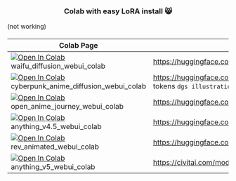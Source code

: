 <h3 align="center"> Colab with easy LoRA install 😸 </h3>
(not working)
<h5 align="center">

| Colab Page| Model Page|
| ----- | ---- |
|  [![Open In Colab](https://colab.research.google.com/assets/colab-badge.svg)](https://colab.research.google.com/github/daxzy-ai/SD-Anime-versions-webui/blob/main/waifu_diffusion_v1_4_webui_colab.ipynb) waifu_diffusion_webui_colab | https://huggingface.co/hakurei/waifu-diffusion-v1-4
|  [![Open In Colab](https://colab.research.google.com/assets/colab-badge.svg)](https://colab.research.google.com/github/daxzy-ai/SD-Anime-versions-webui/blob/main/Cyberpunk_Anime_Diffusion_webui_colab.ipynb) cyberpunk_anime_diffusion_webui_colab | https://huggingface.co/DGSpitzer/Cyberpunk-Anime-Diffusion (Use the tokens `dgs illustration style` in your prompts for the effect.)
|  [![Open In Colab](https://colab.research.google.com/assets/colab-badge.svg)](https://colab.research.google.com/github/daxzy-ai/SD-Anime-versions-webui/blob/main/Open_Anime_Journey_webui_colab.ipynb) open_anime_journey_webui_colab | https://huggingface.co/MehjourneyClosedAI/OpenAnimeJourney/tree/main 
|  [![Open In Colab](https://colab.research.google.com/assets/colab-badge.svg)](https://colab.research.google.com/github/daxzy-ai/SD-Anime-versions-webui/blob/main/anything_v4_5_webui_colab.ipynb) anything_v4.5_webui_colab |  https://huggingface.co/ckpt/anything-v4.5 |
|  [![Open In Colab](https://colab.research.google.com/assets/colab-badge.svg)](https://colab.research.google.com/github/daxzy-ai/SD-Anime-versions-webui/blob/main/rev_animated_webui_colab.ipynb#scrollTo=SaAJk33ppFw1) rev_animated_webui_colab |  https://huggingface.co/ahmmu20/rev_animated |
|  [![Open In Colab](https://colab.research.google.com/assets/colab-badge.svg)](https://colab.research.google.com/github/daxzy-ai/SD-Anime-versions-webui/blob/main/anything_v5_webui_colab.ipynb) anything_v5_webui_colab |  https://civitai.com/models/9409/or-anything-v5v3 |
</h5>
